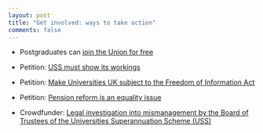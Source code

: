 ```yaml
---
layout: post
title: "Get involved: ways to take action"
comments: false
---
```


* Postgraduates can [join the Union for free](https://www.ucu.org.uk/)

* Petition: [USS must show its workings](https://you.38degrees.org.uk/petitions/uss-must-show-its-workings)

* Petition: [Make Universities UK subject to the Freedom of Information Act](https://petition.parliament.uk/petitions/214119)

* Petition: [Pension reform is an equality issue](https://platform.organise.org.uk/campaigns/open-letter-to-equality-challenge-unit)

* Crowdfunder: [Legal investigation into mismanagement by the Board of Trustees of the Universities Superannuation Scheme (USS)](https://www.crowdjustice.com/case/fightforpensions/)
